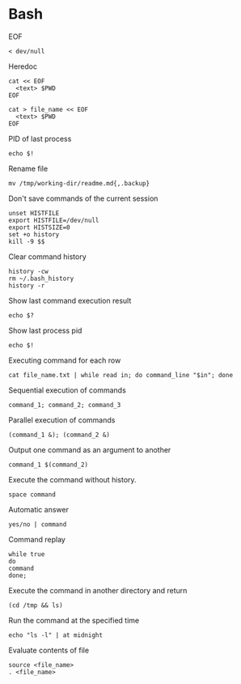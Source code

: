 # Bash

EOF
```
< dev/null
```

Heredoc
```
cat << EOF
  <text> $PWD
EOF
```
```
cat > file_name << EOF
  <text> $PWD
EOF
```

PID of last process
```
echo $!
```

Rename file
```
mv /tmp/working-dir/readme.md{,.backup}
```

Don't save commands of the current session
```
unset HISTFILE
export HISTFILE=/dev/null
export HISTSIZE=0
set +o history
kill -9 $$
```

Clear command history
```
history -cw
rm ~/.bash_history
history -r
```

Show last command execution result
```
echo $?
```

Show last process pid
```
echo $!
```

Executing command for each row
```
cat file_name.txt | while read in; do command_line "$in"; done
```

Sequential execution of commands
```
command_1; command_2; command_3
```

Parallel execution of commands
```
(command_1 &); (command_2 &)
```

Output one command as an argument to another
```
command_1 $(command_2)
```

Execute the command without history.
```
space command
```

Automatic answer
```
yes/no | command
```

Сommand replay
```
while true
do
command
done;
```

Execute the command in another directory and return
```
(cd /tmp && ls)
```

Run the command at the specified time
```
echo "ls -l" | at midnight
```

Evaluate contents of file
```
source <file_name>
. <file_name>
```

